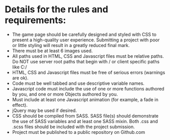# Details for the rules and requirements:
- The game page should be carefully designed and styled with CSS to present a high-quality user experience. Submitting a project with poor or little styling will result in a greatly reduced final mark.
- There must be at least 6 images used.
- All paths used in HTML, CSS and Javascript files must be relative paths. Do NOT use server root paths that begin with / or client specific paths like C:/
- HTML, CSS and Javascript files must be free of serious errors (warnings are ok).
- Code must be well tabbed and use descriptive variable names.
- Javascript code must include the use of one or more functions authored by you, and one or more Objects authored by you.
- Must include at least one Javascript animation (for example, a fade in effect).
- jQuery may be used if desired.
- CSS should be compiled from SASS. SASS file(s) should demonstrate the use of SASS variables and at least one SASS mixin. Both .css and .scss files should be included with the project submission.
- Project must be published to a public repository on Github.com

